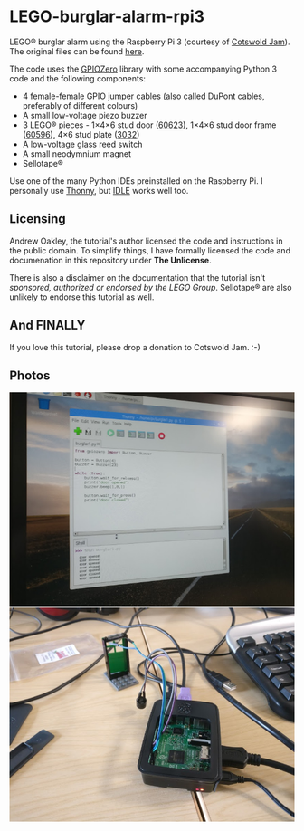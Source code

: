 # LEGO-burglar-alarm-rpi3
LEGO® burglar alarm using the Raspberry Pi 3 (courtesy of [Cotswold Jam](http://www.cotswoldjam.org/)). The original files can be found [here](http://www.cotswoldjam.org/downloads/2016-04/).

The code uses the [GPIOZero](https://github.com/RPi-Distro/python-gpiozero/) library with some accompanying Python 3 code and the following components:

* 4 female-female GPIO jumper cables (also called DuPont cables, preferably of different colours)
* A small low-voltage piezo buzzer
* 3 LEGO® pieces - 1×4×6 stud door ([60623](https://www.bricklink.com/v2/catalog/catalogitem.page?id=78043#T=C)), 1×4×6 stud door frame ([60596](https://www.bricklink.com/v2/catalog/catalogitem.page?P=60596#T=C)), 4×6 stud plate ([3032](https://www.bricklink.com/v2/catalog/catalogitem.page?P=3032#T=C))
* A low-voltage glass reed switch
* A small neodymnium magnet
* Sellotape®

Use one of the many Python IDEs preinstalled on the Raspberry Pi. I personally use [Thonny](http://thonny.org/), but [IDLE](https://www.python.org/downloads/) works well too.

## Licensing
Andrew Oakley, the tutorial's author licensed the code and instructions in the public domain. To simplify things, I have formally licensed the code and documenation in this repository under **The Unlicense**.

There is also a disclaimer on the documentation that the tutorial isn't *sponsored, authorized or endorsed by the LEGO Group*. Sellotape® are also unlikely to endorse this tutorial as well.

## And FINALLY
If you love this tutorial, please drop a donation to Cotswold Jam. :-)

## Photos
![](IMG_20180304_133417.jpg "Running the code in Thonny on a RPi3")
![](IMG_20180304_133413.jpg "The component setup") 
